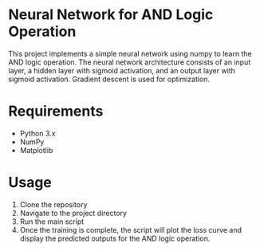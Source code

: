 # Neural Network for AND Logic Operation
This project implements a simple neural network using numpy to learn the AND logic operation. The neural network architecture consists of an input layer, a hidden layer with sigmoid activation, and an output layer with sigmoid activation. Gradient descent is used for optimization.

# Requirements
- Python 3.x
- NumPy
- Matplotlib

# Usage
1. Clone the repository
2. Navigate to the project directory
3. Run the main script
4. Once the training is complete, the script will plot the loss curve and display the predicted outputs for the AND logic operation.


   

